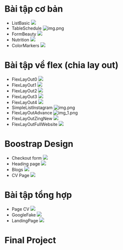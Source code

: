 # Bài tập cơ bản
- ListBasic
![](Images/ListExcercise.png)
- TableSchedule
![img.png](Images/TableExercise.png)
- FormBeauty
![](Images/FormBeauty.png)
- Nutrition
![](Images/Nutrition.png)
- ColorMarkers
![](Images/ColorMarkers.png)
# Bài tập về flex (chia lay out)
- FlexLayOut0
  ![](Images/FlexBasic0.png)
- FlexLayOut1
![](Images/layout-flex.png)
- FlexLayOut2
![](Images/FlexLayOut2.png)
- FlexLayOut3
![](Images/FlexLayOut3.png)
- FlexLayOut4
![](Images/FlexLayOut4.png)
- SimpleListInstagram
![img.png](Images/SimpleListInstagram.png)
- FlexLayOutAdvance
![img_1.png](Images/FlexLayOutAdvance.png)
- FlexLayOutZingNew
![](Images/FlexLayOutZingNews.png)
- FlexLayOutFullWebsite
![](Images/FlexLayOutFullWebsite.png)
# Boostrap Design
- Checkout form
![](Images/Bootstrap-checkoutform.png)
- Heading page
![](Images/Bootstrap-headingpage.png)
- Blogs
![](Images/BlogBootStrap.png)
- CV Page
![](Images/CvPages.png)
# Bài tập tổng hợp
- Page CV
![](Images/CVPage.png)
- GoogleFake
![](Images/Google.png)
- LandingPage
![](Images/LandingPage.png)
# Final Project
